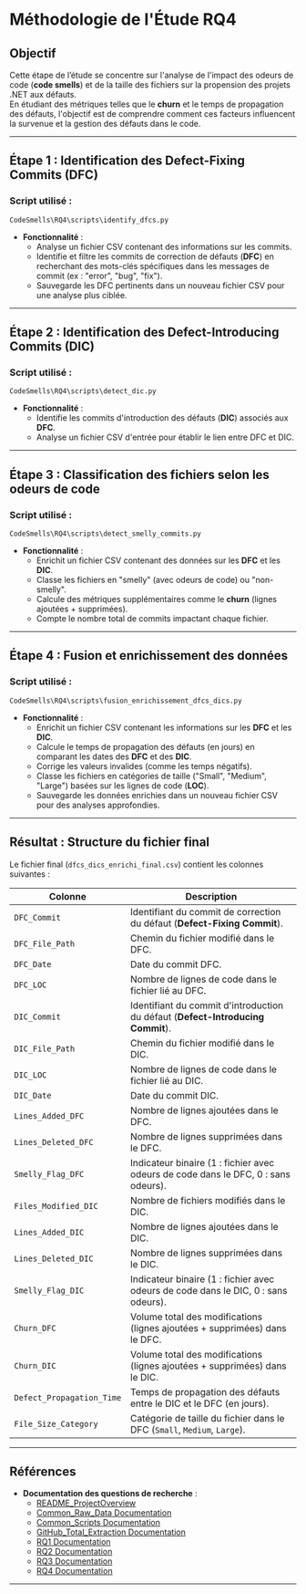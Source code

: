 # Méthodologie de l'Étude RQ4

## Objectif

Cette étape de l’étude se concentre sur l'analyse de l'impact des odeurs de code (**code smells**) et de la taille des fichiers sur la propension des projets .NET aux défauts.  
En étudiant des métriques telles que le **churn** et le temps de propagation des défauts, l'objectif est de comprendre comment ces facteurs influencent la survenue et la gestion des défauts dans le code.

---

## Étape 1 : Identification des **Defect-Fixing Commits (DFC)**

### Script utilisé :

```
CodeSmells\RQ4\scripts\identify_dfcs.py
```

- **Fonctionnalité** :
    - Analyse un fichier CSV contenant des informations sur les commits.
    - Identifie et filtre les commits de correction de défauts (**DFC**) en recherchant des mots-clés spécifiques dans les messages de commit (ex : "error", "bug", "fix").
    - Sauvegarde les DFC pertinents dans un nouveau fichier CSV pour une analyse plus ciblée.

---

## Étape 2 : Identification des **Defect-Introducing Commits (DIC)**

### Script utilisé :

```
CodeSmells\RQ4\scripts\detect_dic.py
```

- **Fonctionnalité** :
    - Identifie les commits d'introduction des défauts (**DIC**) associés aux **DFC**.
    - Analyse un fichier CSV d'entrée pour établir le lien entre DFC et DIC.

---

## Étape 3 : Classification des fichiers selon les odeurs de code

### Script utilisé :

```
CodeSmells\RQ4\scripts\detect_smelly_commits.py
```

- **Fonctionnalité** :
    - Enrichit un fichier CSV contenant des données sur les **DFC** et les **DIC**.
    - Classe les fichiers en "smelly" (avec odeurs de code) ou "non-smelly".
    - Calcule des métriques supplémentaires comme le **churn** (lignes ajoutées + supprimées).
    - Compte le nombre total de commits impactant chaque fichier.

---

## Étape 4 : Fusion et enrichissement des données

### Script utilisé :

```
CodeSmells\RQ4\scripts\fusion_enrichissement_dfcs_dics.py
```

- **Fonctionnalité** :
    - Enrichit un fichier CSV contenant les informations sur les **DFC** et les **DIC**.
    - Calcule le temps de propagation des défauts (en jours) en comparant les dates des **DFC** et des **DIC**.
    - Corrige les valeurs invalides (comme les temps négatifs).
    - Classe les fichiers en catégories de taille ("Small", "Medium", "Large") basées sur les lignes de code (**LOC**).
    - Sauvegarde les données enrichies dans un nouveau fichier CSV pour des analyses approfondies.

---

## Résultat : Structure du fichier final

Le fichier final (`dfcs_dics_enrichi_final.csv`) contient les colonnes suivantes :

|**Colonne**|**Description**|
|---|---|
|`DFC_Commit`|Identifiant du commit de correction du défaut (**Defect-Fixing Commit**).|
|`DFC_File_Path`|Chemin du fichier modifié dans le DFC.|
|`DFC_Date`|Date du commit DFC.|
|`DFC_LOC`|Nombre de lignes de code dans le fichier lié au DFC.|
|`DIC_Commit`|Identifiant du commit d'introduction du défaut (**Defect-Introducing Commit**).|
|`DIC_File_Path`|Chemin du fichier modifié dans le DIC.|
|`DIC_LOC`|Nombre de lignes de code dans le fichier lié au DIC.|
|`DIC_Date`|Date du commit DIC.|
|`Lines_Added_DFC`|Nombre de lignes ajoutées dans le DFC.|
|`Lines_Deleted_DFC`|Nombre de lignes supprimées dans le DFC.|
|`Smelly_Flag_DFC`|Indicateur binaire (1 : fichier avec odeurs de code dans le DFC, 0 : sans odeurs).|
|`Files_Modified_DIC`|Nombre de fichiers modifiés dans le DIC.|
|`Lines_Added_DIC`|Nombre de lignes ajoutées dans le DIC.|
|`Lines_Deleted_DIC`|Nombre de lignes supprimées dans le DIC.|
|`Smelly_Flag_DIC`|Indicateur binaire (1 : fichier avec odeurs de code dans le DIC, 0 : sans odeurs).|
|`Churn_DFC`|Volume total des modifications (lignes ajoutées + supprimées) dans le DFC.|
|`Churn_DIC`|Volume total des modifications (lignes ajoutées + supprimées) dans le DIC.|
|`Defect_Propagation_Time`|Temps de propagation des défauts entre le DIC et le DFC (en jours).|
|`File_Size_Category`|Catégorie de taille du fichier dans le DFC (`Small`, `Medium`, `Large`).|


---

## Références
- **Documentation des questions de recherche** :
  - [README_ProjectOverview](./README_ProjectOverview.md)
  - [Common_Raw_Data Documentation](./Common_Raw_Data/README_CommonRawData)
  - [Common_Scripts Documentation](./Common_Scripts/README_CommonScripts)
  - [GitHub_Total_Extraction Documentation](./GitHub_Total_Extraction/README_GitHub_Total_Extraction.md)
  - [RQ1 Documentation](./RQ1/README_RQ1.md)
  - [RQ2 Documentation](./RQ2/README_RQ2.md)
  - [RQ3 Documentation](./RQ3/README_RQ3.md)
  - [RQ4 Documentation](./RQ4/README_RQ4.md)

---